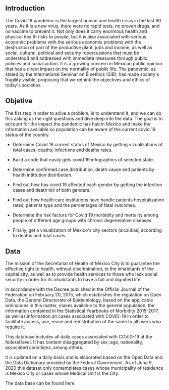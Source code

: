 ## Introduction
The Covid 19 pandemic is the largest human and health crisis in the last 90 years. As it is a new virus, there were no rapid tests, no proven drugs, and no vaccine to prevent it. Not only does it carry enormous health and physical health risks to people, but it is also associated with serious economic problems with the serious economic problems with the destruction of part of the productive plant, jobs and income, as well as social, cultural, political and security repercussions that must be understood and addressed with immediate measures through public policies and social action.
It is a growing concern in Mexican public opinion that has a direct impact on the normality of public life. The pandemic, as stated by the International Seminar on Bioethics (SIB), has made society's fragility visible, proposing that we rethink the objectives and ethics of today's societies.

## Objetive
The fist step in order to solve a problem, is to understand it, and we can do this asking us the right questions and dive deep into the data. The goal is to account for the impact the pandemic has had in Mexico and make the information available so population can be aware of the current covid 19 status of the country.

* Determine Covid 19 current status of Mexico by getting vizualizations of total cases, deaths, infections and deaths rates.

* Build a code that easily gets covid 19 infographics of selected state.

* Determine confirmed case distribution, death cause and patients by health intittution distribution.

* Find out how has covid 19 affected each gender by getting the infection cases and death toll of both genders.

* Find out how health care institutions have handle patients hospitalization rates, patients type and the percentages of fatal outcomes.

* Determine the risk factors for Covid 19 morbidity and mortality among people of different age groups with chronic degenerative diseases.

* Finally, get a visualization of Mexico's city sectors (alcaldias) according to deaths and total cases.

## Data

The mission of the Secretariat of Health of Mexico City is to guarantee the effective right to health, without discrimination, to the inhabitants of the capital city, as well as to provide health services to those who lack social security in order for its inhabitants to have a full and dignified life.

In accordance with the Decree published in the Official Journal of the Federation on February 20, 2015, which establishes the regulation on Open Data, the General Directorate of Epidemiology, based on the applicable ordinances in this matter, makes available to the general population, the information contained in the Statistical Yearbooks of Morbidity 2015-2017, as well as information on cases associated with COVID-19 in order to facilitate access, use, reuse and redistribution of the same to all users who require it.

This database includes all daily cases associated with COVID-19 at the federal level. It has content disaggregated by sex, age, nationality, associated conditions, among others.

It is updated on a daily basis and is elaborated based on the Open Data and the Data Dictionary provided by the Federal Government. As of June 9, 2020 this dataset only contemplates cases whose municipality of residence is Mexico City or cases whose Medical Unit is the City.

The data base can be found here.
